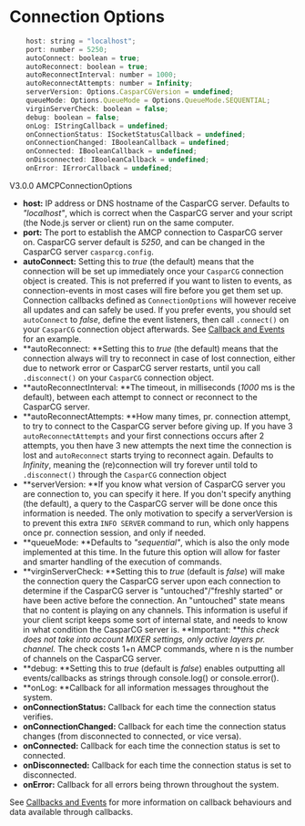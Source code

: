 # Connection Options

```js
    host: string = "localhost";
    port: number = 5250;
    autoConnect: boolean = true;
    autoReconnect: boolean = true;
    autoReconnectInterval: number = 1000;
    autoReconnectAttempts: number = Infinity;
    serverVersion: Options.CasparCGVersion = undefined;
    queueMode: Options.QueueMode = Options.QueueMode.SEQUENTIAL;
    virginServerCheck: boolean = false;
    debug: boolean = false;
    onLog: IStringCallback = undefined;
    onConnectionStatus: ISocketStatusCallback = undefined;
    onConnectionChanged: IBooleanCallback = undefined;
    onConnected: IBooleanCallback = undefined;
    onDisconnected: IBooleanCallback = undefined;
    onError: IErrorCallback = undefined;
```

V3.0.0 AMCPConnectionOptions

* **host:** IP address or DNS hostname of the CasparCG server. Defaults to _"localhost"_, which is correct when the CasparCG server and your script \(the Node.js server or client\) run on the same computer.
* **port:** The port to establish the AMCP connection to CasparCG server on. CasparCG server default is _5250_, and can be changed in the CasparCG server `casparcg.config`.
* **autoConnect:** Setting this to _true_ \(the default\) means that the connection will be set up immediately once your `CasparCG` connection object is created. This is not preferred if you want to listen to events, as connection-events in most cases will fire before you get them set up. Connection callbacks defined as `ConnectionOptions` will however receive all updates and can safely be used. If you prefer events, you should set `autoConnect` to _false_, define the event listeners, then call `.connect()` on your `CasparCG` connection object afterwards. See [Callback and Events](/callbacks-and-events.md#autoconnectevents "Callback and Events") for an example.
* **autoReconnect: **Setting this to _true_ \(the default\) means that the connection always will try to reconnect in case of lost connection, either due to network error or CasparCG server restarts, until you call `.disconnect()` on your `CasparCG` connection object.
* **autoReconnectInterval: **The timeout, in milliseconds \(_1000_ ms is the default\), between each attempt to connect or reconnect to the CasparCG server.
* **autoReconnectAttempts: **How many times, pr. connection attempt, to try to connect to the CasparCG server before giving up.  If you have 3 `autoReconnectAttempts` and your first connections occurs after 2 attempts, you then have 3 new attempts the next time the connection is lost and `autoReconnect` starts trying to reconnect again. Defaults to _Infinity_, meaning the \(re\)connection will try forever until told to `.disconnect()` through the `CasparCG` connection object
* **serverVersion: **If you know what version of CasparCG server you are connection to, you can specify it here. If you don't specify anything \(the default\), a query to the CasparCG server will be done once this information is needed. The only motivation to specify a serverVersion is to prevent this extra `INFO SERVER` command to run, which only happens once pr. connection session, and only if needed.
* **queueMode: **Defaults to _"sequential"_, which is also the only mode implemented at this time. In the future this option will allow for faster and smarter handling of the execution of commands.
* **virginServerCheck: **Setting this to _true_ \(default is _false_\) will make the connection query the CasparCG server upon each connection to determine if the CasparCG server is "untouched"/"freshly started" or have been active before the connection. An "untouched" state means that no content is playing on any channels. This information is useful if your client script keeps some sort of internal state, and needs to know in what condition the CasparCG server is. **Important: **_this check does not take into account MIXER settings, only active layers pr. channel._ The check costs 1+n AMCP commands, where n is the number of channels on the CasparCG server.
* **debug: **Setting this to _true_ \(default is _false_\) enables outputting all events/callbacks as strings through console.log\(\) or console.error\(\).
* **onLog: **Callback for all information messages throughout the system.
* **onConnectionStatus:** Callback for each time the connection status verifies.
* **onConnectionChanged:** Callback for each time the connection status changes \(from disconnected to connected, or vice versa\).
* **onConnected:** Callback for each time the connection status is set to connected.
* **onDisconnected:** Callback for each time the connection status is set to disconnected.
* **onError:** Callback for all errors being thrown throughout the system.

See [Callbacks and Events](/callbacks-and-events.md "Callback and Events") for more information on callback behaviours and data available through callbacks.

